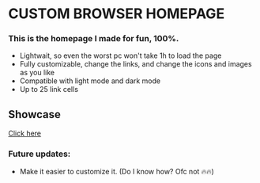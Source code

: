 # CUSTOM BROWSER HOMEPAGE

### This is the homepage I made for fun, 100%.

- Lightwait, so even the worst pc won't take 1h to load the page
- Fully customizable, change the links, and change the icons and images as you like
- Compatible with light mode and dark mode
- Up to 25 link cells

## Showcase 

[Click here](https://napsternpt.github.io/custom-browser-homepage/index.html)

### Future updates:

- Make it easier to customize it. (Do I know how? Ofc not 🔥🔥)

